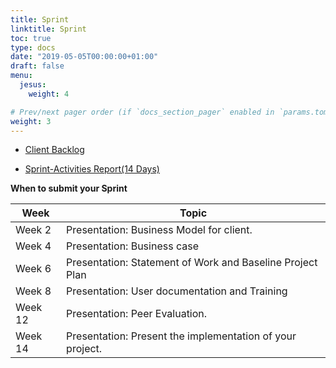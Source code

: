 ```yaml
---
title: Sprint
linktitle: Sprint
toc: true
type: docs
date: "2019-05-05T00:00:00+01:00"
draft: false
menu:
  jesus:
    weight: 4

# Prev/next pager order (if `docs_section_pager` enabled in `params.toml`)
weight: 3
---
```


* [Client Backlog](https://drive.google.com/drive/folders/1PcZvy1P72nArqj_gmKSX8ELw8jTpe8_N?usp=sharing)

* [Sprint-Activities Report(14 Days)]()


**When to submit your Sprint**


| Week    | Topic                                                     |
|---------|-----------------------------------------------------------|
| Week 2  | Presentation: Business Model for client.                  |
| Week 4  | Presentation: Business case                               |
| Week 6  | Presentation: Statement of Work and Baseline Project Plan |
| Week 8  | Presentation: User documentation and Training             |
| Week 12 | Presentation: Peer Evaluation.                            |
| Week 14 | Presentation: Present the implementation of your project. |